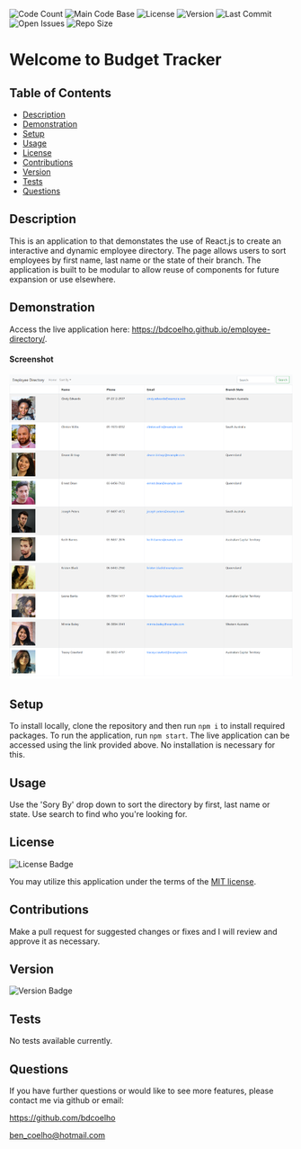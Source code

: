 
  ![Code Count](https://img.shields.io/github/languages/count/bdcoelho/employee-directory) 
  ![Main Code Base](https://img.shields.io/github/languages/top/bdcoelho/employee-directory) 
  ![License](https://img.shields.io/badge/license-MIT-blue) 
  ![Version](https://img.shields.io/badge/version-1.0-red) 
  ![Last Commit](https://img.shields.io/github/last-commit/bdcoelho/employee-directory) 
  ![Open Issues](https://img.shields.io/github/issues-raw/bdcoelho/employee-directory) 
  ![Repo Size](https://img.shields.io/github/repo-size/bdcoelho/employee-directory)

  # Welcome to Budget Tracker


  ## Table of Contents

  * [Description](#Description)
  * [Demonstration](#Demonstration)
  * [Setup](#Setup)
  * [Usage](#Usage)
  * [License](#License)
  * [Contributions](#Contributions)
  * [Version](#Version)
  * [Tests](#Tests)
  * [Questions](#Questions)


  ## Description

  This is an application to that demonstates the use of React.js to create an interactive and dynamic employee directory. The page allows users to sort employees by first name, last name or the state of their branch. The application is built to be modular to allow reuse of components for future expansion or use elsewhere.


  ## Demonstration

  Access the live application here: https://bdcoelho.github.io/employee-directory/.

  #### Screenshot

  ![Screenshot](./public/img/screenshot.png "Screenshot")

  ## Setup

  To install locally, clone the repository and then run `npm i` to install required packages. To run the application, run `npm start`. The live application can be accessed using the link provided above. No installation is necessary for this.


  ## Usage

  Use the 'Sory By' drop down to sort the directory by first, last name or state. Use search to find who you're looking for.


  ## License

  ![License Badge](https://img.shields.io/badge/license-MIT-blue)

  You may utilize this application under the terms of the [MIT license](public/license/MIT.txt).

  ## Contributions

  Make a pull request for suggested changes or fixes and I will review and approve it as necessary.



  ## Version

  ![Version Badge](https://img.shields.io/badge/version-1.0-red)


  ## Tests

  No tests available currently.

  ## Questions

  If you have further questions or would like to see more features, please contact me via github or email:

  https://github.com/bdcoelho 

  ben_coelho@hotmail.com
  
